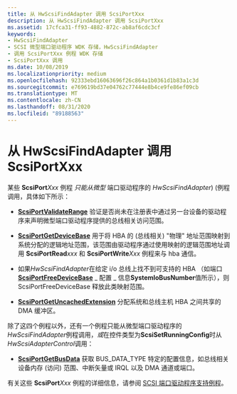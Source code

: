 ```yaml
---
title: 从 HwScsiFindAdapter 调用 ScsiPortXxx
description: 从 HwScsiFindAdapter 调用 ScsiPortXxx
ms.assetid: 17cfca31-ff93-4882-872c-ab8af6cdc3cf
keywords:
- HwScsiFindAdapter
- SCSI 微型端口驱动程序 WDK 存储，HwScsiFindAdapter
- 调用 ScsiPortXxx 例程 WDK 存储
- ScsiPortXxx 调用
ms.date: 10/08/2019
ms.localizationpriority: medium
ms.openlocfilehash: 92333ebd16063696f26c864a1b0361d1b83a1c3d
ms.sourcegitcommit: e769619bd37e04762c77444e8b4ce9fe86ef09cb
ms.translationtype: MT
ms.contentlocale: zh-CN
ms.lasthandoff: 08/31/2020
ms.locfileid: "89188563"
---
```

# <a name="calling-scsiportxxx-from-hwscsifindadapter"></a>从 HwScsiFindAdapter 调用 ScsiPortXxx

某些 **ScsiPort**_Xxx_ 例程 *只能从微型* 端口驱动程序的 *HwScsiFindAdapter*)  (例程调用，具体如下所示：

- [**ScsiPortValidateRange**](/windows-hardware/drivers/ddi/srb/nf-srb-scsiportvalidaterange) 验证是否尚未在注册表中通过另一台设备的驱动程序来声明微型端口驱动程序提供的总线相关访问范围。

- [**ScsiPortGetDeviceBase**](/windows-hardware/drivers/ddi/srb/nf-srb-scsiportgetdevicebase) 用于将 HBA 的 (总线相关) "物理" 地址范围映射到系统分配的逻辑地址范围，该范围由驱动程序通过使用映射的逻辑范围地址调用 **ScsiPortRead**_xxx_ 和 **ScsiPortWrite**_Xxx_ 例程来与 hba 通信。

- 如果*HwScsiFindAdapter*在给定 i/o 总线上找不到可支持的 HBA （如端口[**ScsiPortFreeDeviceBase**](/windows-hardware/drivers/ddi/srb/nf-srb-scsiportfreedevicebase) \_ 配置 \_ 信息**SystemIoBusNumber**值所示），则 ScsiPortFreeDeviceBase 释放此类映射范围。

- [**ScsiPortGetUncachedExtension**](/windows-hardware/drivers/ddi/srb/nf-srb-scsiportgetuncachedextension) 分配系统和总线主机 HBA 之间共享的 DMA 缓冲区。

除了这四个例程以外，还有一个例程只能从微型端口驱动程序的*HwScsiFindAdapter*例程调用，*或*在控件类型为**ScsiSetRunningConfig**时从*HwScsiAdapterControl*调用：

- [**ScsiPortGetBusData**](/windows-hardware/drivers/ddi/srb/nf-srb-scsiportgetbusdata) 获取 BUS_DATA_TYPE 特定的配置信息，如总线相关设备内存 (访问) 范围、中断矢量或 IRQL 以及 DMA 通道或端口。

有关这些 **ScsiPort**_Xxx_ 例程的详细信息，请参阅 [SCSI 端口驱动程序支持例程](scsi-port-driver-support-routines.md)。